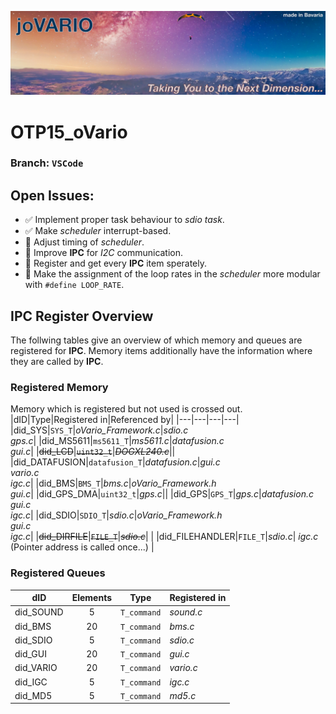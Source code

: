![oVario Header](.img/header.png    )

# OTP15_oVario
### Branch: `VSCode`

## Open Issues:
- :white_check_mark: Implement proper task behaviour to *sdio task*. 
- :white_check_mark: Make *scheduler* interrupt-based.
- :black_square_button: Adjust timing of *scheduler*.
- :black_square_button: Improve **IPC** for *I2C* communication.
- :black_square_button: Register and get every **IPC** item sperately.
- :black_square_button: Make the assignment of the loop rates in the *scheduler* more modular with `#define LOOP_RATE`.

## IPC Register Overview

The follwing tables give an overview of which memory and queues are registered for **IPC**.
Memory items additionally have the information where they are called by **IPC**.

### Registered Memory
Memory which is registered but not used is crossed out.
|dID|Type|Registered in|Referenced by|
|---|---|---|---|
|did_SYS|`SYS_T`|*oVario_Framework.c*|*sdio.c* <br/> *gps.c*|
|did_MS5611|`ms5611_T`|*ms5611.c*|*datafusion.c* <br/> *gui.c*|
|~~did_LCD~~|~~`uint32_t`~~|~~*DOGXL240.c*~~||
|did_DATAFUSION|`datafusion_T`|*datafusion.c*|*gui.c* <br/> *vario.c* <br/> *igc.c*|
|did_BMS|`BMS_T`|*bms.c*|*oVario_Framework.h* <br/> *gui.c*|
|did_GPS_DMA|`uint32_t`|*gps.c*||
|did_GPS|`GPS_T`|*gps.c*|*datafusion.c* <br/> *gui.c* <br/> *igc.c*|
|did_SDIO|`SDIO_T`|*sdio.c*|*oVario_Framework.h* <br/> *gui.c* <br/> *igc.c*|
|~~did_DIRFILE~~|~~`FILE_T`~~|~~*sdio.c*~~|  |
|did_FILEHANDLER|`FILE_T`|*sdio.c*| *igc.c* (Pointer address is called once...) |



### Registered Queues

|dID|Elements|Type|Registered in|
|---|:---:|---|---|
|did_SOUND|5|`T_command`| *sound.c*|
|did_BMS|20|`T_command` | *bms.c*|
|did_SDIO|5|`T_command` | *sdio.c*|
|did_GUI|20|`T_command` | *gui.c*|
|did_VARIO|20|`T_command`| *vario.c*|
|did_IGC|5|`T_command`| *igc.c*|
|did_MD5|5|`T_command`|*md5.c*|



